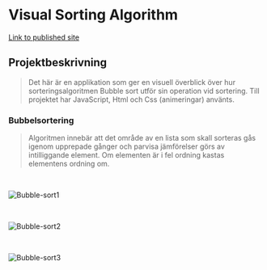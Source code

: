 # Visual Sorting Algorithm

[Link to published site](https://annaaxelsson051.github.io/Visual-Sorting-Algorithms/)

## Projektbeskrivning

> Det här är en applikation som ger en visuell överblick över hur sorteringsalgoritmen Bubble sort utför sin operation vid sortering. Till projektet har JavaScript, Html och Css (animeringar) använts.   

### Bubbelsortering

> Algoritmen innebär att det område av en lista som skall sorteras gås igenom upprepade gånger och parvisa jämförelser görs av intilliggande element. Om elementen är i fel ordning kastas elementens ordning om.

<br>

 ![Bubble-sort1](https://user-images.githubusercontent.com/103879144/225031921-2ba3a755-58be-4615-84a2-90597e5c49c6.png)

<br>

![Bubble-sort2](https://user-images.githubusercontent.com/103879144/225032060-54576fbb-25fc-4589-833c-e3d1dda831b8.png)

<br>

 ![Bubble-sort3](https://user-images.githubusercontent.com/103879144/225032157-7fa308ed-4065-49c8-9837-a535f8492a50.png)

